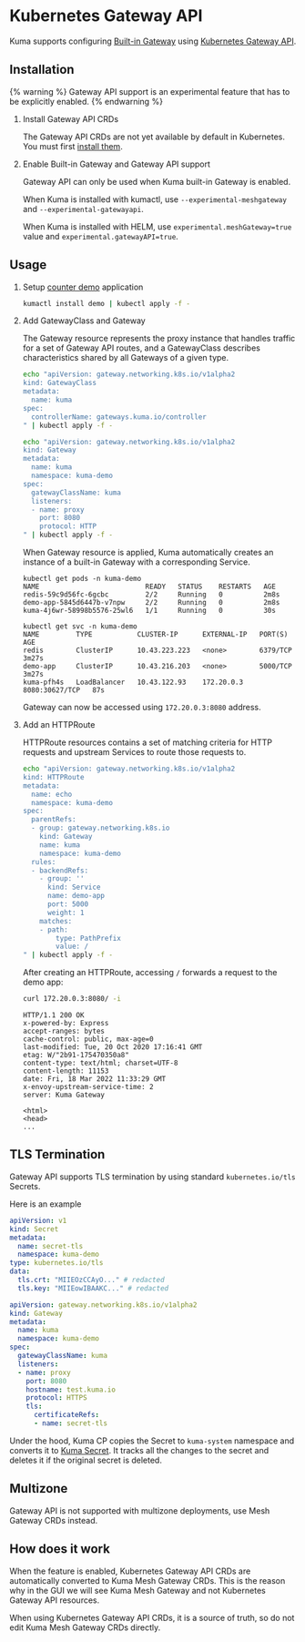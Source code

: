 ---
---
# Kubernetes Gateway API

Kuma supports configuring [Built-in Gateway](gateway) using [Kubernetes Gateway API](https://gateway-api.sigs.k8s.io/).

## Installation

{% warning %}
Gateway API support is an experimental feature that has to be explicitly enabled.
{% endwarning %}

1. Install Gateway API CRDs

   The Gateway API CRDs are not yet available by default in Kubernetes. You must first [install them](https://gateway-api.sigs.k8s.io/v1alpha2/guides/getting-started).

2. Enable Built-in Gateway and Gateway API support

   Gateway API can only be used when Kuma built-in Gateway is enabled.

   When Kuma is installed with kumactl, use `--experimental-meshgateway` and `--experimental-gatewayapi`.

   When Kuma is installed with HELM, use `experimental.meshGateway=true` value and `experimental.gatewayAPI=true`.

## Usage

1. Setup [counter demo](https://github.com/kumahq/kuma-counter-demo) application

   ```sh
   kumactl install demo | kubectl apply -f -
   ```

2. Add GatewayClass and Gateway

   The Gateway resource represents the proxy instance that handles traffic for a set of Gateway API routes, and a GatewayClass describes characteristics shared by all Gateways of a given type.
   
   ```sh
   echo "apiVersion: gateway.networking.k8s.io/v1alpha2
   kind: GatewayClass
   metadata:
     name: kuma
   spec:
     controllerName: gateways.kuma.io/controller
   " | kubectl apply -f -
   ```
   
   ```sh
   echo "apiVersion: gateway.networking.k8s.io/v1alpha2
   kind: Gateway
   metadata:
     name: kuma
     namespace: kuma-demo
   spec:
     gatewayClassName: kuma
     listeners:
     - name: proxy
       port: 8080
       protocol: HTTP
   " | kubectl apply -f -
   ```
   
   When Gateway resource is applied, Kuma automatically creates an instance of a built-in Gateway with a corresponding Service.
   
   ```
   kubectl get pods -n kuma-demo
   NAME                          READY   STATUS    RESTARTS   AGE
   redis-59c9d56fc-6gcbc         2/2     Running   0          2m8s
   demo-app-5845d6447b-v7npw     2/2     Running   0          2m8s
   kuma-4j6wr-58998b5576-25wl6   1/1     Running   0          30s
   
   kubectl get svc -n kuma-demo
   NAME         TYPE           CLUSTER-IP      EXTERNAL-IP   PORT(S)          AGE
   redis        ClusterIP      10.43.223.223   <none>        6379/TCP         3m27s
   demo-app     ClusterIP      10.43.216.203   <none>        5000/TCP         3m27s
   kuma-pfh4s   LoadBalancer   10.43.122.93    172.20.0.3    8080:30627/TCP   87s
   ```
   
   Gateway can now be accessed using `172.20.0.3:8080` address.

3. Add an HTTPRoute

   HTTPRoute resources contains a set of matching criteria for HTTP requests and upstream Services to route those requests to.
   
   ```sh
   echo "apiVersion: gateway.networking.k8s.io/v1alpha2
   kind: HTTPRoute
   metadata:
     name: echo
     namespace: kuma-demo
   spec:
     parentRefs:
     - group: gateway.networking.k8s.io
       kind: Gateway
       name: kuma
       namespace: kuma-demo
     rules:
     - backendRefs:
       - group: ''
         kind: Service
         name: demo-app
         port: 5000
         weight: 1
       matches:
       - path:
           type: PathPrefix
           value: /
   " | kubectl apply -f -
   ```
   
   After creating an HTTPRoute, accessing `/` forwards a request to the demo app:
   
   ```sh
   curl 172.20.0.3:8080/ -i
   ```
   
   ```
   HTTP/1.1 200 OK
   x-powered-by: Express
   accept-ranges: bytes
   cache-control: public, max-age=0
   last-modified: Tue, 20 Oct 2020 17:16:41 GMT
   etag: W/"2b91-175470350a8"
   content-type: text/html; charset=UTF-8
   content-length: 11153
   date: Fri, 18 Mar 2022 11:33:29 GMT
   x-envoy-upstream-service-time: 2
   server: Kuma Gateway
   
   <html>
   <head>
   ...
   ```

## TLS Termination

Gateway API supports TLS termination by using standard `kubernetes.io/tls` Secrets.

Here is an example

```yaml
apiVersion: v1
kind: Secret
metadata:
  name: secret-tls
  namespace: kuma-demo
type: kubernetes.io/tls
data:
  tls.crt: "MIIEOzCCAyO..." # redacted
  tls.key: "MIIEowIBAAKC..." # redacted
```

```yaml
apiVersion: gateway.networking.k8s.io/v1alpha2
kind: Gateway
metadata:
  name: kuma
  namespace: kuma-demo
spec:
  gatewayClassName: kuma
  listeners:
  - name: proxy
    port: 8080
    hostname: test.kuma.io
    protocol: HTTPS
    tls:
      certificateRefs:
      - name: secret-tls
```

Under the hood, Kuma CP copies the Secret to `kuma-system` namespace and converts it to [Kuma Secret](../security/secrets).
It tracks all the changes to the secret and deletes it if the original secret is deleted.

## Multizone

Gateway API is not supported with multizone deployments, use Mesh Gateway CRDs instead.

## How does it work

When the feature is enabled, Kubernetes Gateway API CRDs are automatically converted to Kuma Mesh Gateway CRDs.
This is the reason why in the GUI we will see Kuma Mesh Gateway and not Kubernetes Gateway API resources. 

When using Kubernetes Gateway API CRDs, it is a source of truth, so do not edit Kuma Mesh Gateway CRDs directly.
